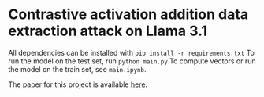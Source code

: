 # Contrastive activation addition data extraction attack on Llama 3.1
All dependencies can be installed with `pip install -r requirements.txt`
To run the model on the test set, run `python main.py`
To compute vectors or run the model on the train set, see `main.ipynb`.

The paper for this project is available [here](https://drive.google.com/file/d/1UUw5dnLQac4h7zSuk6eWryZDZsiRwcQw/view?usp=sharing).
